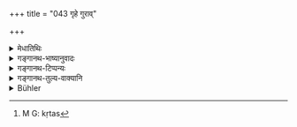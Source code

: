 +++
title = "043 गृहे गुराव्"

+++

<details><summary>मेधातिथिः</summary>

अवेदविहितहिंसाप्रतिषेधो ऽयम् । न च वेदविहिताभ्यनुज्ञायते । न च गुरौ वसतो ब्रह्मचारिणो ऽरण्ये च तपस्यतो ऽन्या काचिद् धिंसास्ति । अवकीर्णिनो ब्रह्मचारिणः स्याद् अपि । वानप्रस्थस्य तु नैवास्ति । ब्रह्मचारिणो ऽप्य् आत्मोपेक्षणं नैवेष्यते । अतो ऽयं विधिर् एव श्राद्धे । **गृह** इत्य् अनुवाद एव । 

- यदि चायं विधिः स्याद् — "अरण्ये" "आपद्य् अपि" इति किम् आलम्बनम् एतत् स्यात् । न च वानप्रस्थस्य साग्निकस्यापि पशुयागो ऽस्ति । "पुरोडाशाश् चरूंश् चैव" (म्ध् ६.११) इत्य् अत्र दर्शयिष्याम <u>इति केचित्</u> । 

- <u>उपाध्यायस्</u> त्व् आह । युक्तं ब्रह्मचारिणः । वानप्रस्थस्य तु "अपराजितां वास्थाय" (म्ध् ६.३१) इत्यादिनात्मत्यागागो ऽपि विहितस् तस्य नास्ति जीवितार्था हिंसेति स्फुटतरं तत्रैव निरूपयिष्यते ।

- <u>ननु</u> चापद्य् अयं प्रतिषेध उच्यते । तत् कुतस्[^१२४] तत्रैवानुज्ञानं व्याख्यायते ।


[^१२४]:
     M G: kṛtas

- <u>सत्यम्</u> । अन्यथा न किंचिद् अनेन कृतं स्यात् । अर्थवादार्थम् इति चेद् अर्थवादस्याप्य् आलम्बनम् अन्वेषणीयम् । अतो नापद्य् अयं प्रतिषेधो विधिश् चाप्द्य् अविरुद्धः । बहुभेदाद् आपदाम्, अल्पीयस्याम् आपदि मासिकम् अर्धमासिकं वा भोजनं भविष्यतीति बुद्ध्या प्रवृत्तिर् निषिध्यते । यदा त्व् एषा बुद्धिर् अधुनैवानश्नन् न जीवामि यदा वाभिमुखागत उद्यतशस्त्र आततायी तदापद्य् अनुज्ञा । एवं "सर्वत एवात्मानं गोपायेत्" (ग्ध् ९.३४) इति श्रुतिर् अनुगृहीता भवति ॥ ५.४२–४३ ॥
</details>

<details><summary>गङ्गानथ-भाष्यानुवादः</summary>

This verse forbids such killing as is not sanctioned by the Veda, it is not meant, to sanction that which is already sanctioned by it.

As a matter of fact, no other killing (save what is sanctioned) is possible in the case of the Student ‘living with his teacher,’ or of the man performing austerities ‘in the forest;’ even though some sort of killing may be possible for the *incontinent* Student, yet for the Hermit in the forest it is not possible in any case. Even for the Student, an absolute indifference to life (and livelihood) is not considered desirable. Hence the present verse should he treated as the Injunction of killing at *Śrāddhas*; and the mention of the ‘house’ is a mere reiteration (Śrāddhas being performed only by the Householder).

Some people argue here as follows:—“if this were such an Injunction, what would be the meaning of the terms ‘*in* *the forest*’ and ‘*in times of* *distress*’? For the Recluse in the forest, even though keeping up his Fire, there are no animul-sacrifices: as we shall show under 6.11.”

Our Teacher however gives the following explanation;—What is urged may be true of the Student: as regards the Recluse, even ‘self-abandonment’ has been enjoined by such texts as ‘having recourse to the Aparājitā, etc. etc.’ So that for him there can be no killing for saving his life; all this we shall clearly explain under 6.31.

“The present verse puts forward the *prohibition* of killing even in
*times of distress*; how then is it that you take it to mean the
permission of it at such times?”

True; but otherwise (if the text were not taken as permitting killing as sanctioned by the Veda), it would be useless. It might be argued that it could serve the purposes of a commendatory text. But even for a commendatory text, some sort of basis (some injunctive text to which it is supplementary) will have to be sought out. Hence we conclude that the prohibition contained in the verse relates to normal times—other than those of distress; and there is nothing incongruous in its being sanctioned in connection with abnormal times of distress. Further, there are various degrees of ‘distress’; and under the lesser forms of it, if one would take to ‘killing’ animals for food under the consideration that his food-supply was sufficient only for a month or a fortnight (after which he will have nothing to eat),—then such killing (even though at an abnormal time of distress) would be what is forbidden by the present text; on the other hand, if the man fears that he would die now if he did not kill for food,—or if a desperado with uplifted weapon were attacking him,—then the killing has to be done; and it is this killing in abnormal times of distress that is permitted by the text.

In this manner the Vedic text ‘one should protect himself from all things’ also becomes reconciled. (43).
</details>

<details><summary>गङ्गानथ-टिप्पन्यः</summary>

This verse is quoted in *Vīramitrodaya* (Āhnika, p. 538).
</details>

<details><summary>गङ्गानथ-तुल्य-वाक्यानि</summary>

**(verse 5.42-46)  
**

See Comparative notes for [Verse 5.42].
</details>

<details><summary>Bühler</summary>

043	A twice-born man of virtuous disposition, whether he dwells in (his own) house, with a teacher, or in the forest, must never, even in times of distress, cause an injury (to any creature) which is not sanctioned by the Veda.
</details>
